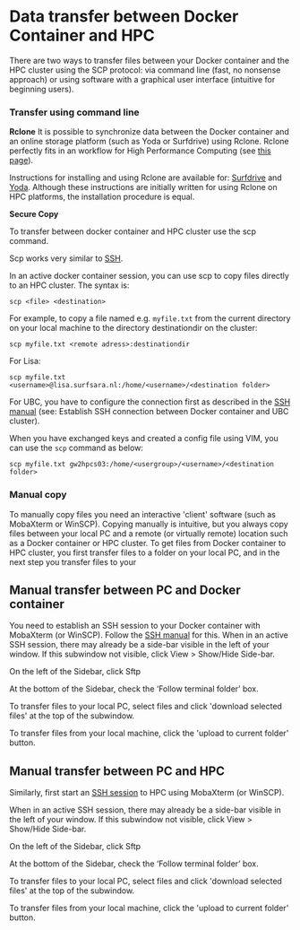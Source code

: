 # Data transfer between Docker Container and HPC

There are two ways to transfer files between your Docker container and the HPC cluster using the SCP protocol: via command line (fast, no nonsense approach) or using software with a graphical user interface (intuitive for beginning users).

### Transfer using command line

**Rclone**
It is possible to synchronize data between the Docker container and an online storage platform (such as Yoda or Surfdrive) using Rclone. Rclone perfectly fits in an workflow for High Performance Computing (see [this page](https://github.com/UtrechtUniversity/HPC-data-synchronization/blob/master/docs/workflow.md)).

Instructions for installing and using Rclone are available for: [Surfdrive](https://github.com/UtrechtUniversity/HPC-data-synchronization/blob/master/docs/surfdrive.md) and [Yoda](https://github.com/UtrechtUniversity/HPC-data-synchronization/blob/master/docs/rclone_yoda.md). 
Although these instructions are initially written for using Rclone on HPC platforms, the installation procedure is equal.

**Secure Copy**

To transfer between docker container and HPC cluster use the scp command. 

Scp works very similar to [SSH](./ssh.md). 

In an active docker container session, you can use scp to copy files directly to an HPC cluster. The syntax is:

```
scp <file> <destination>
```
For example, to copy a file named e.g. `myfile.txt` from the current directory on your local machine to the directory destinationdir on the cluster:

```
scp myfile.txt <remote adress>:destinationdir
```

For Lisa:

```
scp myfile.txt <username>@lisa.surfsara.nl:/home/<username>/<destination folder>
```

For UBC, you have to configure the connection first as described in the [SSH manual](./ssh.md) (see: Establish SSH connection between Docker container and UBC cluster).

When you have exchanged keys and created a config file using VIM, you can use the `scp` command as below:

```
scp myfile.txt gw2hpcs03:/home/<usergroup>/<username>/<destination folder>
```

### Manual copy

To manually copy files you need an interactive 'client' software (such as MobaXterm or WinSCP). Copying manually is intuitive, but you always copy files between your local PC and a remote (or virtually remote) location such as a Docker container or HPC cluster. To get files from Docker container to HPC cluster, you first transfer files to a folder on your local PC, and in the next step you transfer files to your 

## Manual transfer between PC and Docker container

You need to establish an SSH session to your Docker container with MobaXterm (or WinSCP). Follow the [SSH manual](./ssh.md) for this. When in an active SSH session, there may already be a side-bar visible in the left of your window. If this subwindow not visible, click View > Show/Hide Side-bar. 

On the left of the Sidebar, click Sftp

At the bottom of the Sidebar, check the ‘Follow terminal folder’ box.

To transfer files to your local PC, select files and click 'download selected files' at the top of the subwindow.

To transfer files from your local machine, click the 'upload to current folder' button.

## Manual transfer between PC and HPC

Similarly, first start an [SSH session](./ssh.md) to HPC using MobaXterm (or WinSCP).

When in an active SSH session, there may already be a side-bar visible in the left of your window. If this subwindow not visible, click View > Show/Hide Side-bar. 

On the left of the Sidebar, click Sftp

At the bottom of the Sidebar, check the ‘Follow terminal folder’ box.

To transfer files to your local PC, select files and click 'download selected files' at the top of the subwindow.

To transfer files from your local machine, click the 'upload to current folder' button.

